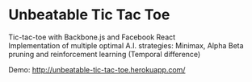 Unbeatable Tic Tac Toe
=======================

Tic-tac-toe with Backbone.js and Facebook React  
Implementation of multiple optimal A.I. strategies: Minimax, Alpha Beta pruning and reinforcement learning (Temporal difference)

Demo: http://unbeatable-tic-tac-toe.herokuapp.com/  
